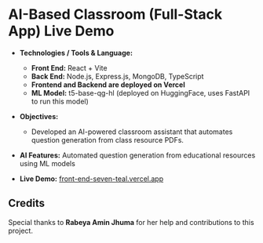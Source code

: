 # AI-Based Classroom (Full-Stack App) Live Demo

- **Technologies / Tools & Language:**
  - **Front End:** React + Vite
  - **Back End:** Node.js, Express.js, MongoDB, TypeScript
  - **Frontend and Backend are deployed on Vercel**
  - **ML Model:** t5-base-qg-hl (deployed on HuggingFace, uses FastAPI to run this model)

- **Objectives:**
  - Developed an AI-powered classroom assistant that automates question generation from class resource PDFs.

- **AI Features:** Automated question generation from educational resources using ML models
- **Live Demo:** [front-end-seven-teal.vercel.app](https://front-end-seven-teal.vercel.app/)

## Credits

Special thanks to **Rabeya Amin Jhuma** for her help and contributions to this project.
